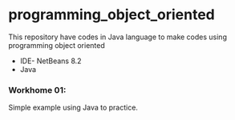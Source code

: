 # programming_object_oriented
This repository have codes in Java language to make codes using programming object oriented

* IDE- NetBeans 8.2
* Java
### Workhome 01:
Simple example using Java to practice.
